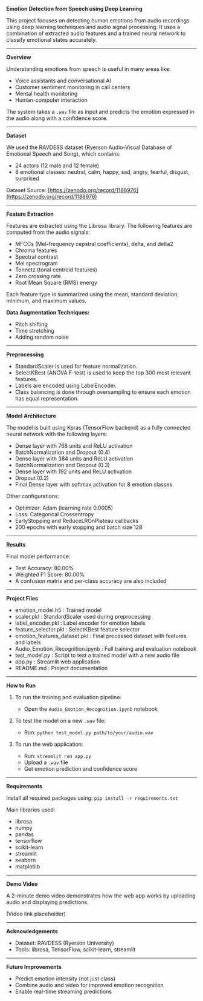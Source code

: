 **Emotion Detection from Speech using Deep Learning**

This project focuses on detecting human emotions from audio recordings using deep learning techniques and audio signal processing. It uses a combination of extracted audio features and a trained neural network to classify emotional states accurately.

---

**Overview**

Understanding emotions from speech is useful in many areas like:

* Voice assistants and conversational AI
* Customer sentiment monitoring in call centers
* Mental health monitoring
* Human-computer interaction

The system takes a `.wav` file as input and predicts the emotion expressed in the audio along with a confidence score.

---

**Dataset**

We used the RAVDESS dataset (Ryerson Audio-Visual Database of Emotional Speech and Song), which contains:

* 24 actors (12 male and 12 female)
* 8 emotional classes: neutral, calm, happy, sad, angry, fearful, disgust, surprised

Dataset Source: [https://zenodo.org/record/1188976](https://zenodo.org/record/1188976)

---

**Feature Extraction**

Features are extracted using the Librosa library. The following features are computed from the audio signals:

* MFCCs (Mel-frequency cepstral coefficients), delta, and delta2
* Chroma features
* Spectral contrast
* Mel spectrogram
* Tonnetz (tonal centroid features)
* Zero crossing rate
* Root Mean Square (RMS) energy

Each feature type is summarized using the mean, standard deviation, minimum, and maximum values.

**Data Augmentation Techniques:**

* Pitch shifting
* Time stretching
* Adding random noise

---

**Preprocessing**

* StandardScaler is used for feature normalization.
* SelectKBest (ANOVA F-test) is used to keep the top 300 most relevant features.
* Labels are encoded using LabelEncoder.
* Class balancing is done through oversampling to ensure each emotion has equal representation.

---

**Model Architecture**

The model is built using Keras (TensorFlow backend) as a fully connected neural network with the following layers:

* Dense layer with 768 units and ReLU activation
* BatchNormalization and Dropout (0.4)
* Dense layer with 384 units and ReLU activation
* BatchNormalization and Dropout (0.3)
* Dense layer with 192 units and ReLU activation
* Dropout (0.2)
* Final Dense layer with softmax activation for 8 emotion classes

Other configurations:

* Optimizer: Adam (learning rate 0.0005)
* Loss: Categorical Crossentropy
* EarlyStopping and ReduceLROnPlateau callbacks
* 200 epochs with early stopping and batch size 128

---

**Results**

Final model performance:

* Test Accuracy: 80.00%
* Weighted F1 Score: 80.00%
* A confusion matrix and per-class accuracy are also included

---

**Project Files**

* emotion\_model.h5 : Trained model
* scaler.pkl : StandardScaler used during preprocessing
* label\_encoder.pkl : Label encoder for emotion labels
* feature\_selector.pkl : SelectKBest feature selector
* emotion\_features\_dataset.pkl : Final processed dataset with features and labels
* Audio\_Emotion\_Recognition.ipynb : Full training and evaluation notebook
* test\_model.py : Script to test a trained model with a new audio file
* app.py : Streamlit web application
* README.md : Project documentation

---

**How to Run**

1. To run the training and evaluation pipeline:

   * Open the `Audio_Emotion_Recognition.ipynb` notebook

2. To test the model on a new `.wav` file:

   * Run: `python test_model.py path/to/your/audio.wav`

3. To run the web application:

   * Run: `streamlit run app.py`
   * Upload a `.wav` file
   * Get emotion prediction and confidence score

---

**Requirements**

Install all required packages using:
`pip install -r requirements.txt`

Main libraries used:

* librosa
* numpy
* pandas
* tensorflow
* scikit-learn
* streamlit
* seaborn
* matplotlib

---

**Demo Video**

A 2-minute demo video demonstrates how the web app works by uploading audio and displaying predictions.

(Video link placeholder)

---

**Acknowledgements**

* Dataset: RAVDESS (Ryerson University)
* Tools: librosa, TensorFlow, scikit-learn, streamlit

---

**Future Improvements**

* Predict emotion intensity (not just class)
* Combine audio and video for improved emotion recognition
* Enable real-time streaming predictions

